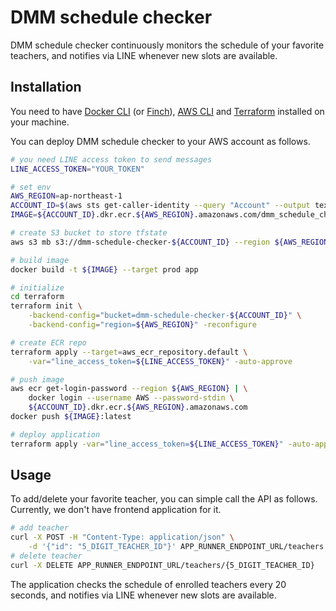 # DMM schedule checker

DMM schedule checker continuously monitors the schedule of your favorite teachers, and notifies via LINE whenever new slots are available.

## Installation

You need to have [Docker CLI](https://github.com/docker/cli) (or [Finch](https://github.com/runfinch/finch)), [AWS CLI](https://github.com/aws/aws-cli) and [Terraform](https://github.com/hashicorp/terraform) installed on your machine.

You can deploy DMM schedule checker to your AWS account as follows.

```bash
# you need LINE access token to send messages
LINE_ACCESS_TOKEN="YOUR_TOKEN"

# set env
AWS_REGION=ap-northeast-1
ACCOUNT_ID=$(aws sts get-caller-identity --query "Account" --output text)
IMAGE=${ACCOUNT_ID}.dkr.ecr.${AWS_REGION}.amazonaws.com/dmm_schedule_checker

# create S3 bucket to store tfstate
aws s3 mb s3://dmm-schedule-checker-${ACCOUNT_ID} --region ${AWS_REGION}

# build image
docker build -t ${IMAGE} --target prod app

# initialize
cd terraform
terraform init \
    -backend-config="bucket=dmm-schedule-checker-${ACCOUNT_ID}" \
    -backend-config="region=${AWS_REGION}" -reconfigure

# create ECR repo
terraform apply --target=aws_ecr_repository.default \
    -var="line_access_token=${LINE_ACCESS_TOKEN}" -auto-approve

# push image
aws ecr get-login-password --region ${AWS_REGION} | \
    docker login --username AWS --password-stdin \
    ${ACCOUNT_ID}.dkr.ecr.${AWS_REGION}.amazonaws.com
docker push ${IMAGE}:latest

# deploy application
terraform apply -var="line_access_token=${LINE_ACCESS_TOKEN}" -auto-approve
```

## Usage

To add/delete your favorite teacher, you can simple call the API as follows. Currently, we don't have frontend application for it.

```bash
# add teacher
curl -X POST -H "Content-Type: application/json" \
    -d '{"id": "5_DIGIT_TEACHER_ID"}' APP_RUNNER_ENDPOINT_URL/teachers
# delete teacher
curl -X DELETE APP_RUNNER_ENDPOINT_URL/teachers/{5_DIGIT_TEACHER_ID}
```

The application checks the schedule of enrolled teachers every 20 seconds, and notifies via LINE whenever new slots are available.
